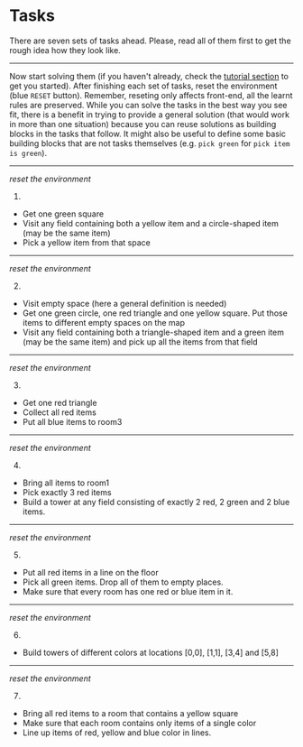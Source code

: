 # Tasks

There are seven sets of tasks ahead. Please, read all of them first to get the rough idea how they look like.

---

Now start solving them (if you haven't already, check the <a href="/#/tutorial" target="_blank">tutorial section</a> to get you started). After finishing each set of tasks, reset the environment (blue `RESET` button). Remember, reseting only affects front-end, all the learnt rules are preserved.
While you can solve the tasks in the best way you see fit, there is a benefit in trying to provide a general solution (that would work in more than one situation) because you can reuse solutions as building blocks in the tasks that follow. It might also be useful to define some basic building blocks that are not tasks themselves (e.g. `pick green` for `pick item is green`). 

---
*reset the environment*

1.
- Get one green square
- Visit any field containing both a yellow item and a circle-shaped item (may be the same item)
- Pick a yellow item from that space



---

*reset the environment*

2.

 - Visit empty space (here a general definition is needed)
 - Get one green circle, one red triangle and one yellow square. Put those items to different empty spaces on the map
 - Visit any field containing both a triangle-shaped item and a green item (may be the same item) and pick up all the items from that field

---


*reset the environment*

 3.
 - Get one red triangle
 - Collect all red items
 - Put all blue items to room3

---


*reset the environment*

4.
 - Bring all items to room1
 - Pick exactly 3 red items
 - Build a tower at any field consisting of exactly 2 red, 2 green and 2 blue items.

---

*reset the environment*

5.
 - Put all red items in a line on the floor
 - Pick all green items. Drop all of them to empty places.
 - Make sure that every room has one red or blue item in it.

---

*reset the environment*

6.
 - Build towers of different colors at locations [0,0], [1,1], [3,4] and [5,8]

---

*reset the environment*

7.
 - Bring all red items to a room that contains a yellow square
 - Make sure that each room contains only items of a single color
 - Line up items of red, yellow and blue color in lines.
